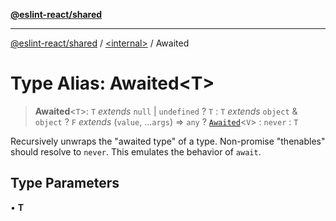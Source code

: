 [**@eslint-react/shared**](../../README.md)

***

[@eslint-react/shared](../../README.md) / [\<internal\>](../README.md) / Awaited

# Type Alias: Awaited\<T\>

> **Awaited**\<`T`\>: `T` *extends* `null` \| `undefined` ? `T` : `T` *extends* `object` & `object` ? `F` *extends* (`value`, ...`args`) => `any` ? [`Awaited`](Awaited.md)\<`V`\> : `never` : `T`

Recursively unwraps the "awaited type" of a type. Non-promise "thenables" should resolve to `never`. This emulates the behavior of `await`.

## Type Parameters

• **T**
